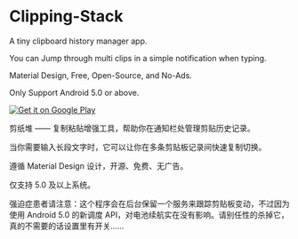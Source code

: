 # Clipping-Stack

A tiny clipboard history manager app.

You can Jump through multi clips in a simple notification when typing.

Material Design, Free, Open-Source, and No-Ads.

Only Support Android 5.0 or above.

<a href="https://play.google.com/store/apps/details?id=com.catchingnow.tinyclipboardmanager">
  <img alt="Get it on Google Play"
       src="/images/brand/en_generic_rgb_wo_60.png" />
</a>

剪纸堆 —— 复制粘贴增强工具，帮助你在通知栏处管理剪贴历史记录。

当你需要输入长段文字时，它可以让你在多条剪贴板记录间快速复制切换。

遵循 Material Design 设计，开源、免费、无广告。

仅支持 5.0 及以上系统。

强迫症患者请注意：这个程序会在后台保留一个服务来跟踪剪贴板变动，不过因为使用 Android 5.0 的新调度 API，对电池续航实在没有影响。请别任性的杀掉它，真的不需要的话设置里有开关……
